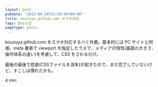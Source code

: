 ```yaml
---
layout: post
pubdate: "2013-04-29T23:50:49+09:00"
title: bouzuya.github.com スマホ対応
tags: [misc]
pagetype: posts
---
```

bouzuya.github.com をスマホ対応するべく作業。基本的には PC サイトと同様。meta 要素で viewport を指定したうえで、メディアの特性(画面の大きさ、操作体系の違い)を考慮して、CSS をさわるだけ。

最後の最後で悲劇(CSSファイルを消失)が起きたので、まだ完了していないけど、すこしは慣れたかも。

4 min.

